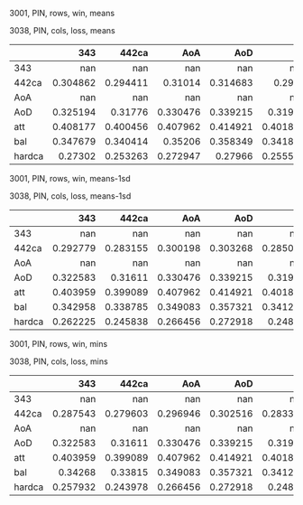 3001, PIN, rows, win, means

3038, PIN, cols, loss, means

|        |        343 |      442ca |        AoA |        AoD |        att |        bal |     hardca |
|:-------|-----------:|-----------:|-----------:|-----------:|-----------:|-----------:|-----------:|
| 343    | nan        | nan        | nan        | nan        | nan        | nan        | nan        |
| 442ca  |   0.304862 |   0.294411 |   0.31014  |   0.314683 |   0.2962   |   0.305427 |   0.303121 |
| AoA    | nan        | nan        | nan        | nan        | nan        | nan        | nan        |
| AoD    |   0.325194 |   0.31776  |   0.330476 |   0.339215 |   0.31941  |   0.325601 |   0.322908 |
| att    |   0.408177 |   0.400456 |   0.407962 |   0.414921 |   0.401822 |   0.407339 |   0.405681 |
| bal    |   0.347679 |   0.340414 |   0.35206  |   0.358349 |   0.341881 |   0.34726  |   0.346595 |
| hardca |   0.27302  |   0.253263 |   0.272947 |   0.27966  |   0.255535 |   0.273959 |   0.26107  |

3001, PIN, rows, win, means-1sd

3038, PIN, cols, loss, means-1sd

|        |        343 |      442ca |        AoA |        AoD |        att |        bal |     hardca |
|:-------|-----------:|-----------:|-----------:|-----------:|-----------:|-----------:|-----------:|
| 343    | nan        | nan        | nan        | nan        | nan        | nan        | nan        |
| 442ca  |   0.292779 |   0.283155 |   0.300198 |   0.303268 |   0.285054 |   0.293227 |   0.291882 |
| AoA    | nan        | nan        | nan        | nan        | nan        | nan        | nan        |
| AoD    |   0.322583 |   0.31611  |   0.330476 |   0.339215 |   0.31941  |   0.322619 |   0.322908 |
| att    |   0.403959 |   0.399089 |   0.407962 |   0.414921 |   0.401822 |   0.4017   |   0.405681 |
| bal    |   0.342958 |   0.338785 |   0.349083 |   0.357321 |   0.341277 |   0.341221 |   0.34629  |
| hardca |   0.262225 |   0.245838 |   0.266456 |   0.272918 |   0.24841  |   0.263196 |   0.253848 |

3001, PIN, rows, win, mins

3038, PIN, cols, loss, mins

|        |        343 |      442ca |        AoA |        AoD |        att |        bal |     hardca |
|:-------|-----------:|-----------:|-----------:|-----------:|-----------:|-----------:|-----------:|
| 343    | nan        | nan        | nan        | nan        | nan        | nan        | nan        |
| 442ca  |   0.287543 |   0.279603 |   0.296946 |   0.302516 |   0.283359 |   0.287861 |   0.289875 |
| AoA    | nan        | nan        | nan        | nan        | nan        | nan        | nan        |
| AoD    |   0.322583 |   0.31611  |   0.330476 |   0.339215 |   0.31941  |   0.322619 |   0.322908 |
| att    |   0.403959 |   0.399089 |   0.407962 |   0.414921 |   0.401822 |   0.4017   |   0.405681 |
| bal    |   0.34268  |   0.33815  |   0.349083 |   0.357321 |   0.341277 |   0.339484 |   0.34629  |
| hardca |   0.257932 |   0.243978 |   0.266456 |   0.272918 |   0.24841  |   0.258873 |   0.253848 |

